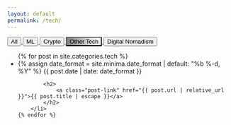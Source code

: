```yaml
---
layout: default
permalink: /tech/
---
```


<div class="home">

<div class="btn-group">
<a href="/"> <button class="button">All</button> </a>
<a href="/ml"> <button class="button">ML</button> </a>
<a href="/crypto"> <button class="button">Crypto</button> </a>
<a href="/tech"> <button class="button" style="background:linear-gradient(to right, gray, white)">Other Tech</button> </a>
<a href="/nomadism"> <button class="button">Digital Nomadism</button> </a>
</div>


<ul class="post-list" style="clear:both">
	{% for post in site.categories.tech %}
		<li>
			{% assign date_format = site.minima.date_format | default: "%b %-d, %Y" %}
			<span class="post-meta">{{ post.date | date: date_format }}</span>

			<h2>
				<a class="post-link" href="{{ post.url | relative_url }}">{{ post.title | escape }}</a>
			</h2>
		</li>
	{% endfor %}
</ul>

</div>
